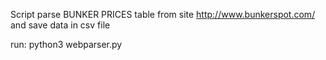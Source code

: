 Script parse BUNKER PRICES table from site http://www.bunkerspot.com/
and save data in csv file

run:
python3 webparser.py